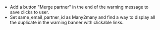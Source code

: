 - Add a button "Merge partner" in the end of the warning message to save
  clicks to user.
- Set same_email_partner_id as Many2many and find a way to display all
  the duplicate in the warning banner with clickable links.
